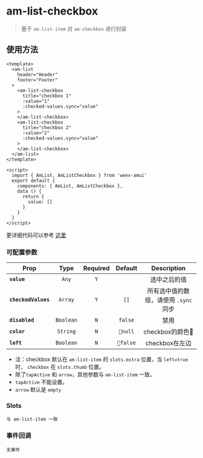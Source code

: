 # am-list-checkbox

> 基于 `am-list-item` 对 `am-checkbox` 进行封装


## 使用方法 

```vue
<template>
  <am-list
    header="Header"
    footer="Footer"
  >
    <am-list-checkbox
      title="checkbox 1"
      :value="1"
      :checked-values.sync="value"
    >
    </am-list-checkbox>
    <am-list-checkbox
      title="checkbox 2"
      :value="2"
      :checked-values.sync="value"
    >
    </am-list-checkbox>
  </am-list>
</template>

<script>
  import { AmList, AmListCheckbox } from 'weex-amui'
  export default {
    components: { AmList, AmListCheckbox },
    data () {
      return {
        value: []
      }
    }
  }
</script>

```
更详细代码可以参考 [这里](https://github.com/HMingHe/weex-amui/blob/master/example/list-checkbox/index.vue)

### 可配置参数
| Prop	 | Type | Required | Default | Description |
| ---- |:----:|:---:|:-------:|:----------:|
| **`value`** | `Any` | `Y` |  | 选中之后的值 |
| **`checkedValues`** | `Array` | `Y` | `[]`  | 所有选中值的数组，请使用 `.sync` 同步 |
| **`disabled`** | `Boolean` | `N` | `false` | 禁用 |
| **`color`** | `String` | `N` | `null` | checkbox的颜色 |
| **`left`** | `Boolean` | `N` | `false` | checkbox在左边 |


- 注：checkbox 默认在 `am-list-item` 的 `slots.extra` 位置，当 `left=true` 时， `checkbox` 在 `slots.thumb` 位置。
- 除了`tapActive` 和 `arrow`，其他参数与 `am-list-item` 一致。
- `tapActive` 不能设置。
- `arrow` 默认是 `empty`



### Slots
```
与 am-list-item 一致
```

### 事件回调
```
无事件
```